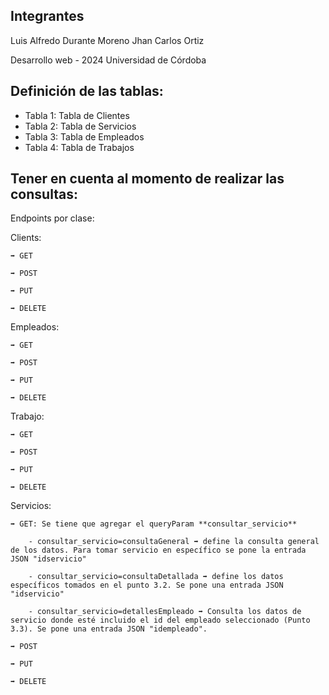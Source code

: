 ## Integrantes

Luis Alfredo Durante Moreno
Jhan Carlos Ortiz

Desarrollo web - 2024
Universidad de Córdoba

## Definición de las tablas:

- Tabla 1: Tabla de Clientes
- Tabla 2: Tabla de Servicios
- Tabla 3: Tabla de Empleados
- Tabla 4: Tabla de Trabajos

## Tener en cuenta al momento de realizar las consultas:

Endpoints por clase:

Clients:
```
➡️ GET

➡️ POST

➡️ PUT

➡️ DELETE
```

Empleados:
```
➡️ GET

➡️ POST

➡️ PUT

➡️ DELETE
```

Trabajo:
```
➡️ GET

➡️ POST

➡️ PUT

➡️ DELETE
```

Servicios:
```
➡️ GET: Se tiene que agregar el queryParam **consultar_servicio**

    - consultar_servicio=consultaGeneral ➡️ define la consulta general de los datos. Para tomar servicio en específico se pone la entrada JSON "idservicio"

    - consultar_servicio=consultaDetallada ➡️ define los datos específicos tomados en el punto 3.2. Se pone una entrada JSON "idservicio"

    - consultar_servicio=detallesEmpleado ➡️ Consulta los datos de servicio donde esté incluido el id del empleado seleccionado (Punto 3.3). Se pone una entrada JSON "idempleado".

➡️ POST

➡️ PUT

➡️ DELETE
```